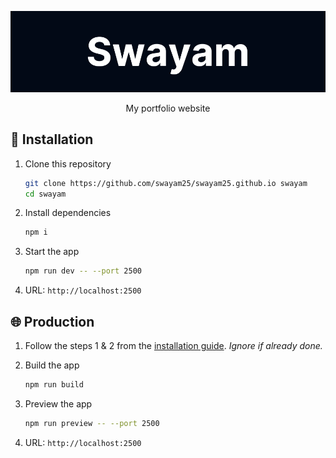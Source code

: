 <div align="center">

![Swayam](./assets/swayam.png)

My portfolio website

</div>

## 🚀 Installation

1. Clone this repository
    ```sh
    git clone https://github.com/swayam25/swayam25.github.io swayam
    cd swayam
    ```

2. Install dependencies
    ```sh
    npm i
    ```

3. Start the app
    ```sh
    npm run dev -- --port 2500
    ```

4. URL: `http://localhost:2500`


## 🌐 Production

1. Follow the steps 1 & 2 from the [installation guide](#-installation). *Ignore if already done.*

2. Build the app
    ```sh
    npm run build
    ```

3. Preview the app
    ```sh
    npm run preview -- --port 2500
    ```

4. URL: `http://localhost:2500`
